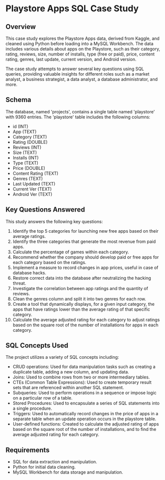 # Playstore Apps SQL Case Study

## Overview
This case study explores the Playstore Apps data, derived from Kaggle, and cleaned using Python before loading into a MySQL Workbench. The data includes various details about apps on the Playstore, such as their category, rating, reviews, size, number of installs, type (free or paid), price, content rating, genres, last update, current version, and Android version.

The case study attempts to answer several key questions using SQL queries, providing valuable insights for different roles such as a market analyst, a business strategist, a data analyst, a database administrator, and more.

## Schema
The database, named 'projects', contains a single table named 'playstore' with 9360 entries. The 'playstore' table includes the following columns:

- id (INT)
- App (TEXT)
- Category (TEXT)
- Rating (DOUBLE)
- Reviews (INT)
- Size (TEXT)
- Installs (INT)
- Type (TEXT)
- Price (DOUBLE)
- Content Rating (TEXT)
- Genres (TEXT)
- Last Updated (TEXT)
- Current Ver (TEXT)
- Android Ver (TEXT)

## Key Questions Answered
This study answers the following key questions:

1. Identify the top 5 categories for launching new free apps based on their average ratings.
2. Identify the three categories that generate the most revenue from paid apps.
3. Calculate the percentage of games within each category.
4. Recommend whether the company should develop paid or free apps for each category based on the ratings.
5. Implement a measure to record changes in app prices, useful in case of database hacks.
6. Restore correct data into the database after neutralizing the hacking threat.
7. Investigate the correlation between app ratings and the quantity of reviews.
8. Clean the genres column and split it into two genres for each row.
9. Create a tool that dynamically displays, for a given input category, the apps that have ratings lower than the average rating of that specific category.
10. Calculate the average adjusted rating for each category  to adjust ratings based on the square root of the number of installations for apps in each category.

## SQL Concepts Used
The project utilizes a variety of SQL concepts including:

- CRUD operations: Used for data manipulation tasks such as creating a duplicate table, adding a new column, and updating data.
- Joins: Used to combine rows from two or more intermediary tables.
- CTEs (Common Table Expressions): Used to create temporary result sets that are referenced within another SQL statement.
- Subqueries: Used to perform operations in a sequence or impose logic on a particular row of a table.
- Stored Procedures: Used to encapsulate a series of SQL statements into a single procedure.
- Triggers: Used to automatically record changes in the price of apps in a separate table when an update operation occurs in the playstore table.
- User-defined functions: Created to calculate the adjusted rating of apps based on the square root of the number of installations, and to find the average adjusted rating for each category.

## Requirements
- SQL for data extraction and manipulation.
- Python for initial data cleaning.
- MySQL Workbench for data storage and manipulation.

